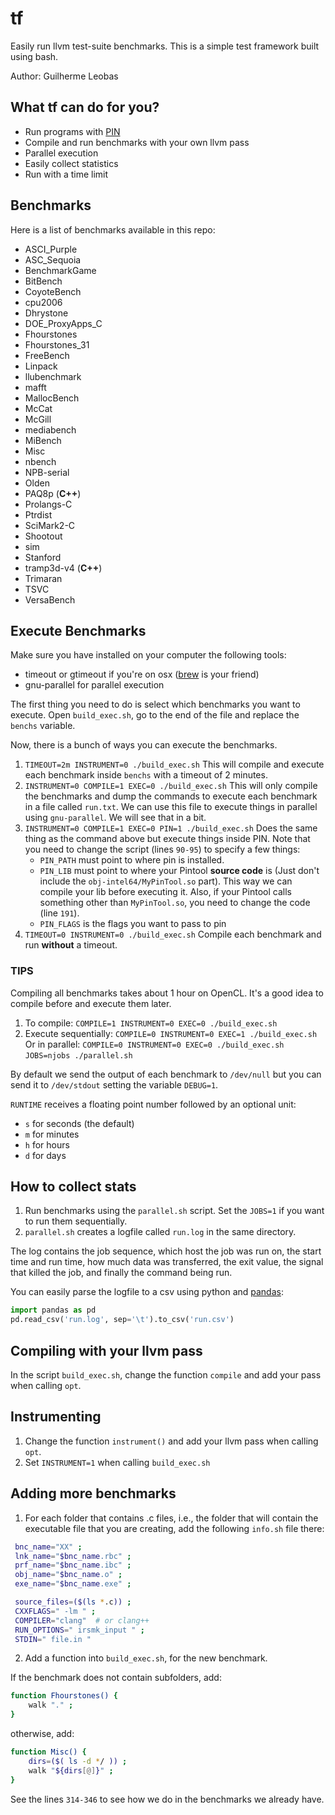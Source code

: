 # tf
Easily run llvm test-suite benchmarks. This is a simple test framework built using bash. 

Author: Guilherme Leobas

## What tf can do for you?
- Run programs with [PIN](https://software.intel.com/en-us/articles/pin-a-dynamic-binary-instrumentation-tool)
- Compile and run benchmarks with your own llvm pass
- Parallel execution
- Easily collect statistics
- Run with a time limit

## Benchmarks

Here is a list of benchmarks available in this repo:

- ASCI_Purple
- ASC_Sequoia
- BenchmarkGame
- BitBench
- CoyoteBench
- cpu2006
- Dhrystone
- DOE_ProxyApps_C
- Fhourstones
- Fhourstones_31
- FreeBench
- Linpack
- llubenchmark
- mafft
- MallocBench
- McCat
- McGill
- mediabench
- MiBench
- Misc
- nbench
- NPB-serial
- Olden
- PAQ8p (**C++**)
- Prolangs-C
- Ptrdist
- SciMark2-C
- Shootout
- sim
- Stanford
- tramp3d-v4 (**C++**)
- Trimaran
- TSVC
- VersaBench

## Execute Benchmarks

Make sure you have installed on your computer the following tools:

- timeout or gtimeout if you're on osx ([brew](https://stackoverflow.com/questions/3504945/timeout-command-on-mac-os-x) is your friend)
- gnu-parallel for parallel execution

The first thing you need to do is select which benchmarks you want to execute. Open `build_exec.sh`, go to the end of the file and replace the `benchs` variable. 

Now, there is a bunch of ways you can execute the benchmarks.
1) `TIMEOUT=2m INSTRUMENT=0 ./build_exec.sh` 
This will compile and execute each benchmark inside `benchs` with a timeout of 2 minutes.
2) `INSTRUMENT=0 COMPILE=1 EXEC=0 ./build_exec.sh`
This will only compile the benchmarks and dump the commands to execute each benchmark in a file called `run.txt`. We can use this file to execute things in parallel using `gnu-parallel`. We will see that in a bit.
3) `INSTRUMENT=0 COMPILE=1 EXEC=0 PIN=1 ./build_exec.sh`
Does the same thing as the command above but execute things inside PIN. Note that you need to change the script (lines `90-95`) to specify a few things:
	- `PIN_PATH` must point to where pin is installed. 
	- `PIN_LIB` must point to where your Pintool **source code** is (Just don't include the `obj-intel64/MyPinTool.so` part). This way we can compile your lib before executing it. Also, if your Pintool calls something other than `MyPinTool.so`, you need to change the code (line `191`). 
	- `PIN_FLAGS` is the flags you want to pass to pin
4) `TIMEOUT=0 INSTRUMENT=0 ./build_exec.sh`
Compile each benchmark and run **without** a timeout.

### TIPS
Compiling all benchmarks takes about 1 hour on OpenCL. It's a good idea to compile before and execute them later. 

1) To compile:
`COMPILE=1 INSTRUMENT=0 EXEC=0 ./build_exec.sh`
2) Execute sequentially:
`COMPILE=0 INSTRUMENT=0 EXEC=1 ./build_exec.sh` 
Or in parallel:
`COMPILE=0 INSTRUMENT=0 EXEC=0 ./build_exec.sh`
`JOBS=njobs ./parallel.sh`

By default we send the output of each benchmark to `/dev/null` but you can send it to `/dev/stdout` setting the variable `DEBUG=1`.

`RUNTIME` receives a floating point number followed by an optional unit:
- `s` for seconds (the default)
- `m` for minutes
- `h` for hours
- `d` for days


## How to collect stats
1) Run benchmarks using the `parallel.sh` script. Set the `JOBS=1` if you want to run them sequentially.
2) `parallel.sh` creates a logfile called `run.log` in the same directory. 

The log contains the job sequence, which host the job was run on, the start time and run time, how much data was transferred, the exit value, the signal that killed the job, and finally the command being run.

You can easily parse the logfile to a csv using python and [pandas](https://pandas.pydata.org/):

```python
import pandas as pd
pd.read_csv('run.log', sep='\t').to_csv('run.csv')
```

## Compiling with your llvm pass
In the script `build_exec.sh`, change the function `compile` and add your pass when calling `opt`.

## Instrumenting
1) Change the function `instrument()` and add your llvm pass when calling `opt`.
2) Set `INSTRUMENT=1` when calling `build_exec.sh`


## Adding more benchmarks

1) For each folder that contains .c files, i.e., the folder that will
   contain the executable file that you are creating, add the following
   `info.sh` file there:
```bash
 bnc_name="XX" ;
 lnk_name="$bnc_name.rbc" ;
 prf_name="$bnc_name.ibc" ;
 obj_name="$bnc_name.o" ;
 exe_name="$bnc_name.exe" ;

 source_files=($(ls *.c)) ;
 CXXFLAGS=" -lm " ;
 COMPILER="clang"  # or clang++
 RUN_OPTIONS=" irsmk_input " ;
 STDIN=" file.in "
```
2) Add a function into `build_exec.sh`, for the new benchmark.

If the benchmark does not contain subfolders, add:
```bash
function Fhourstones() { 
	walk "." ; 
}
```
otherwise, add:
```bash
function Misc() { 
	dirs=($( ls -d */ )) ;
	walk "${dirs[@]}" ; 
}
```

See the lines `314-346` to see how we do in the benchmarks we already have.
